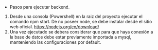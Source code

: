 - Pasos para ejecutar backend.

1. Desde una consola (Powershell) en la raiz del proyecto ejecutar el comando npm start.
    De no poseer node, se debe instalar desde el sitio web oficial. https://nodejs.org/en/download/
2. Una vez ejecutado se debera considerar que para que haya conexión a la base de datos debe estar previamente importada a mysql, manteniendo las configuraciones por default.
